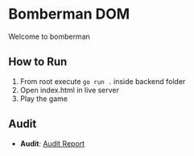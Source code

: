 # Bomberman DOM

Welcome to bomberman

## How to Run

1) From root execute ``go run .`` inside backend folder
2) Open index.html in live server
3) Play the game

## Audit

- **Audit**: [Audit Report](https://github.com/01-edu/public/tree/master/subjects/bomberman-dom/audit)
